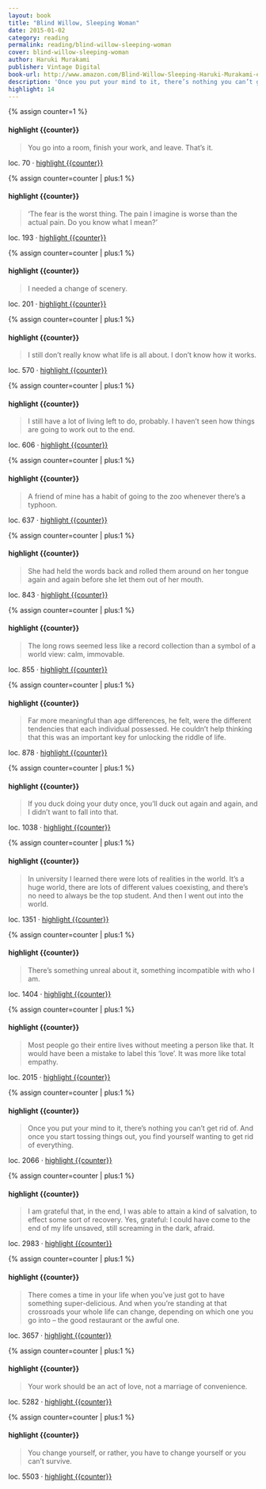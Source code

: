 ```yaml
---
layout: book
title: "Blind Willow, Sleeping Woman"
date: 2015-01-02
category: reading
permalink: reading/blind-willow-sleeping-woman
cover: blind-willow-sleeping-woman
author: Haruki Murakami
publisher: Vintage Digital
book-url: http://www.amazon.com/Blind-Willow-Sleeping-Haruki-Murakami-ebook/dp/B005TKBZSC/
description: 'Once you put your mind to it, there’s nothing you can’t get rid of. And once you start tossing things out, you find yourself wanting to get rid of everything.'
highlight: 14
---
```


{% assign counter=1 %}
#### highlight {{counter}}
>You go into a room, finish your work, and leave. That’s it. 

loc. 70 &middot; [highlight {{counter}}](#highlight-{{counter}})

{% assign counter=counter | plus:1 %}
#### highlight {{counter}}
>‘The fear is the worst thing. The pain I imagine is worse than the actual pain. Do you know what I mean?’ 

loc. 193 &middot; [highlight {{counter}}](#highlight-{{counter}})

{% assign counter=counter | plus:1 %}
#### highlight {{counter}}
>I needed a change of scenery. 

loc. 201 &middot; [highlight {{counter}}](#highlight-{{counter}})

{% assign counter=counter | plus:1 %}
#### highlight {{counter}}
>I still don’t really know what life is all about. I don’t know how it works.

loc. 570 &middot; [highlight {{counter}}](#highlight-{{counter}})

{% assign counter=counter | plus:1 %}
#### highlight {{counter}}
>I still have a lot of living left to do, probably. I haven’t seen how things are going to work out to the end.

loc. 606 &middot; [highlight {{counter}}](#highlight-{{counter}})

{% assign counter=counter | plus:1 %}
#### highlight {{counter}}
>A friend of mine has a habit of going to the zoo whenever there’s a typhoon. 

loc. 637 &middot; [highlight {{counter}}](#highlight-{{counter}})

{% assign counter=counter | plus:1 %}
#### highlight {{counter}}
>She had held the words back and rolled them around on her tongue again and again before she let them out of her mouth. 

loc. 843 &middot; [highlight {{counter}}](#highlight-{{counter}})

{% assign counter=counter | plus:1 %}
#### highlight {{counter}}
>The long rows seemed less like a record collection than a symbol of a world view: calm, immovable. 

loc. 855 &middot; [highlight {{counter}}](#highlight-{{counter}})

{% assign counter=counter | plus:1 %}
#### highlight {{counter}}
>Far more meaningful than age differences, he felt, were the different tendencies that each individual possessed. He couldn’t help thinking that this was an important key for unlocking the riddle of life. 

loc. 878 &middot; [highlight {{counter}}](#highlight-{{counter}})

{% assign counter=counter | plus:1 %}
#### highlight {{counter}}
>If you duck doing your duty once, you’ll duck out again and again, and I didn’t want to fall into that. 

loc. 1038 &middot; [highlight {{counter}}](#highlight-{{counter}})

{% assign counter=counter | plus:1 %}
#### highlight {{counter}}
>In university I learned there were lots of realities in the world. It’s a huge world, there are lots of different values coexisting, and there’s no need to always be the top student. And then I went out into the world.

loc. 1351 &middot; [highlight {{counter}}](#highlight-{{counter}})

{% assign counter=counter | plus:1 %}
#### highlight {{counter}}
>There’s something unreal about it, something incompatible with who I am. 

loc. 1404 &middot; [highlight {{counter}}](#highlight-{{counter}})

{% assign counter=counter | plus:1 %}
#### highlight {{counter}}
>Most people go their entire lives without meeting a person like that. It would have been a mistake to label this ‘love’. It was more like total empathy. 

loc. 2015 &middot; [highlight {{counter}}](#highlight-{{counter}})

{% assign counter=counter | plus:1 %}
#### highlight {{counter}}
>Once you put your mind to it, there’s nothing you can’t get rid of. And once you start tossing things out, you find yourself wanting to get rid of everything. 

loc. 2066 &middot; [highlight {{counter}}](#highlight-{{counter}})

{% assign counter=counter | plus:1 %}
#### highlight {{counter}}
>I am grateful that, in the end, I was able to attain a kind of salvation, to effect some sort of recovery. Yes, grateful: I could have come to the end of my life unsaved, still screaming in the dark, afraid. 

loc. 2983 &middot; [highlight {{counter}}](#highlight-{{counter}})

{% assign counter=counter | plus:1 %}
#### highlight {{counter}}
>There comes a time in your life when you’ve just got to have something super-delicious. And when you’re standing at that crossroads your whole life can change, depending on which one you go into – the good restaurant or the awful one. 

loc. 3657 &middot; [highlight {{counter}}](#highlight-{{counter}})

{% assign counter=counter | plus:1 %}
#### highlight {{counter}}
>Your work should be an act of love, not a marriage of convenience.

loc. 5282 &middot; [highlight {{counter}}](#highlight-{{counter}})

{% assign counter=counter | plus:1 %}
#### highlight {{counter}}
>You change yourself, or rather, you have to change yourself or you can’t survive. 

loc. 5503 &middot; [highlight {{counter}}](#highlight-{{counter}})